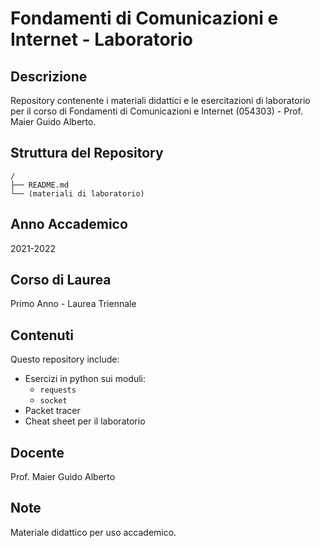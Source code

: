 # Fondamenti di Comunicazioni e Internet - Laboratorio

## Descrizione
Repository contenente i materiali didattici e le esercitazioni di laboratorio per il corso di Fondamenti di Comunicazioni e Internet (054303) - Prof. Maier Guido Alberto.

## Struttura del Repository
```
/
├── README.md
└── (materiali di laboratorio)
```

## Anno Accademico
2021-2022

## Corso di Laurea
Primo Anno - Laurea Triennale

## Contenuti
Questo repository include:
- Esercizi in python sui moduli:
    - `requests`
    - `socket`
- Packet tracer
- Cheat sheet per il laboratorio

## Docente
Prof. Maier Guido Alberto

## Note
Materiale didattico per uso accademico.
